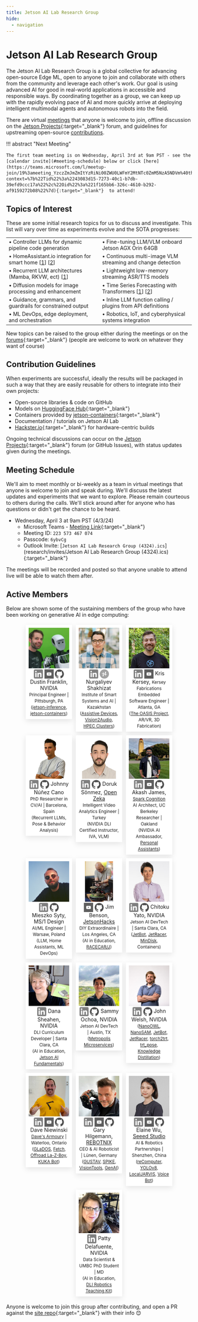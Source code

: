 ```yaml
---
title: Jetson AI Lab Research Group
hide:
  - navigation
---
```


# Jetson AI Lab Research Group

The Jetson AI Lab Research Group is a global collective for advancing open-source Edge ML, open to anyone to join and collaborate with others from the community and leverage each other's work.  Our goal is using advanced AI for good in real-world applications in accessible and responsible ways.  By coordinating together as a group, we can keep up with the rapidly evolving pace of AI and more quickly arrive at deploying intelligent multimodal agents and autonomous robots into the field.

There are virtual [meetings](#meeting-schedule) that anyone is welcome to join, offline discussion on the [Jetson Projects](https://forums.developer.nvidia.com/c/agx-autonomous-machines/jetson-embedded-systems/jetson-projects/78){:target="_blank"} forum, and guidelines for upstreaming open-source [contributions](#contribution-guidelines). 

!!! abstract "Next Meeting"

    The first team meeting is on Wednesday, April 3rd at 9am PST - see the [calendar invite](#meeting-schedule) below or click [here](https://teams.microsoft.com/l/meetup-join/19%3ameeting_YzczZmJmZmItYzRiNi00ZWU0LWFmY2MtNTc0ZmM5NzA5NDVm%40thread.v2/0?context=%7b%22Tid%22%3a%2243083d15-7273-40c1-b7db-39efd9ccc17a%22%2c%22Oid%22%3a%221f165bb6-326c-4610-b292-af9159272b08%22%7d){:target="_blank"}  to attend! 

## Topics of Interest

These are some initial research topics for us to discuss and investigate. This list will vary over time as experiments evolve and the SOTA progresses:

<table>
  <tr>
    <td>• Controller LLMs for dynamic pipeline code generation</td>
    <td>• Fine-tuning LLM/VLM onboard Jetson AGX Orin 64GB</td>
  </tr>
  <tr>
    <td>• HomeAssistant.io integration for smart home [<a href="https://www.home-assistant.io" target="_blank">1</a>] [<a href="https://github.com/dusty-nv/jetson-containers/pull/442" target="_blank">2</a>]</td>
    <td>• Continuous multi-image VLM streaming and change detection</td>
  </tr>
  <tr>
    <td>• Recurrent LLM architectures (Mamba, RKVW, ect) [<a href="https://github.com/dusty-nv/jetson-containers/issues/447" target="_blank">1</a>]</td>
    <td>• Lightweight low-memory streaming ASR/TTS models</td>
  </tr>
  <tr>
    <td>• Diffusion models for image processing and enhancement</td>
    <td>• Time Series Forecasting with Transformers [<a href="https://huggingface.co/blog/autoformer" target="_blank">1</a>] [<a href="https://github.com/time-series-foundation-models/lag-llama" target="_blank">2</a>]</td>
  </tr>
  <tr>
    <td>• Guidance, grammars, and guardrails for constrained output</td>
    <td>• Inline LLM function calling / plugins from API definitions</td>
  </tr>
  <tr>
    <td>• ML DevOps, edge deployment, and orchestration</td>
    <td>• Robotics, IoT, and cyberphysical systems integration</td>
  </tr>
</table>

New topics can be raised to the group either during the meetings or on the [forums](https://forums.developer.nvidia.com/c/agx-autonomous-machines/jetson-embedded-systems/jetson-projects/78){:target="_blank"} (people are welcome to work on whatever they want of course)

## Contribution Guidelines

When experiments are successful, ideally the results will be packaged in such a way that they are easily reusable for others to integrate into their own projects:

* Open-source libraries & code on GitHub
* Models on [HuggingFace Hub](https://huggingface.co/models){:target="_blank"}
* Containers provided by [jetson-containers](https://github.com/dusty-nv/jetson-containers){:target="_blank"}
* Documentation / tutorials on Jetson AI Lab
* [Hackster.io](https://www.hackster.io/){:target="_blank"} for hardware-centric builds

Ongoing technical discussions can occur on the [Jetson Projects](https://forums.developer.nvidia.com/c/agx-autonomous-machines/jetson-embedded-systems/jetson-projects/78){:target="_blank"} forum (or GitHub Issues), with status updates given during the meetings.

## Meeting Schedule

We'll aim to meet monthly or bi-weekly as a team in virtual meetings that anyone is welcome to join and speak during.  We'll discuss the latest updates and experiments that we want to explore.  Please remain courteous to others during the calls.  We'll stick around after for anyone who has questions or didn't get the chance to be heard.

* Wednesday, April 3 at 9am PST (4/3/24)
	- Microsoft Teams - [Meeting Link](https://teams.microsoft.com/l/meetup-join/19%3ameeting_YzczZmJmZmItYzRiNi00ZWU0LWFmY2MtNTc0ZmM5NzA5NDVm%40thread.v2/0?context=%7b%22Tid%22%3a%2243083d15-7273-40c1-b7db-39efd9ccc17a%22%2c%22Oid%22%3a%221f165bb6-326c-4610-b292-af9159272b08%22%7d){:target="_blank"} 
	- Meeting ID: `223 573 467 074`  
	- Passcode: `6ybvCg` 
	- Outlook Invite:  [`Jetson AI Lab Research Group (4324).ics`](research/invites/Jetson AI Lab Research Group (4324).ics){:target="_blank"} 

The meetings will be recorded and posted so that anyone unable to attend live will be able to watch them after.

## Active Members

Below are shown some of the sustaining members of the group who have been working on generative AI in edge computing:

<style>
.shadow {
   box-shadow: 0 5px 15px rgba(0, 0, 0, .1) !important;
   transition: .3s ease;
   display: block !important;
}
    
.padding-feature-box-item{
   padding-left: 0.8rem!important;
   padding-right: 0.8rem!important;
   padding-top: 0.8rem!important;
   padding-bottom: 0.8rem!important;
}
    
.padding-graph{
   padding-left: 0.5rem!important;
   padding-right: 0.5rem!important;
   padding-top: 0.5rem!important;
   padding-bottom: 0.5rem!important;
}
    
.d-block {
   display: block!important;
}
 
.bg-white{background-color:#fff!important} 

.col, .col-1, .col-10, .col-11, .col-12, .col-2, .col-3, .col-4, .col-5, .col-6, .col-7, .col-8, .col-9, .col-auto, .col-lg, .col-lg-1, .col-lg-10, .col-lg-11, .col-lg-12, .col-lg-2, .col-lg-3, .col-lg-4, .col-lg-5, .col-lg-6, .col-lg-7, .col-lg-8, .col-lg-9, .col-lg-auto, .col-md, .col-md-1, .col-md-10, .col-md-11, .col-md-12, .col-md-2, .col-md-3, .col-md-4, .col-md-5, .col-md-6, .col-md-7, .col-md-8, .col-md-9, .col-md-auto, .col-sm, .col-sm-1, .col-sm-10, .col-sm-11, .col-sm-12, .col-sm-2, .col-sm-3, .col-sm-4, .col-sm-5, .col-sm-6, .col-sm-7, .col-sm-8, .col-sm-9, .col-sm-auto, .col-xl, .col-xl-1, .col-xl-10, .col-xl-11, .col-xl-12, .col-xl-2, .col-xl-3, .col-xl-4, .col-xl-5, .col-xl-6, .col-xl-7, .col-xl-8, .col-xl-9, .col-xl-auto {
   position: relative;
   width: 100%;
   min-height: 1px;
   padding: 5px;
}

@media (min-width: 576px) {
   .col-sm-6 {
	  -ms-flex: 0 0 50%;
	  flex: 0 0 50%;
	  max-width: 50%;
   }
   .col-sm-4 {
	  -ms-flex: 0 0 25%;
	  flex: 0 0 25%;
	  max-width: 25%;
   }
}
@media (min-width: 720px) {
   .col-lg-4 {
	  -ms-flex: 0 0 25%;
	  flex: 0 0 25%;
	  max-width: 25%;
   }
   .col-lg-3 {
	  -ms-flex: 0 0 33.333333%;
	  flex: 0 0 33.333333%;
	  max-width: 33.333333%;
   }
}
@media (min-width: 992px) {
   .col-lg-4 {
	  -ms-flex: 0 0 25%;
	  flex: 0 0 25%;
	  max-width: 25%;
   }
   .col-lg-3 {
	  -ms-flex: 0 0 33.333333%;
	  flex: 0 0 33.333333%;
	  max-width: 33.333333%;
   }
}
.text-center {
   text-align: center!important;
}
.justify-content-center {
   -ms-flex-pack:center!important;justify-content:center!important
}
.row {
   display:-ms-flexbox;
   display:flex;
   -ms-flex-wrap:wrap;
   flex-wrap:wrap;
   /* margin-right:-15px;
   margin-left:-15px */
}

.bio-logo {
	width: 25px;
	vertical-align: middle;
	opacity: 0.8;
	filter: grayscale(1.0);
}
    
.bio-image {
	max-height: 355px;
}
</style>

<div class="row justify-content-center">
	<div class="col-lg-4 col-sm-4">
		<div class="padding-graph bg-white shadow padding-feature-box-item text-center d-block match-height">
			<a href="https://www.linkedin.com/in/dustin-franklin-b3aaa173/" target="_blank"><img class="bio-image" src="research/images/Dustin_Franklin.jpg"></img></a>
			<a href="https://www.linkedin.com/in/dustin-franklin-b3aaa173/" target="_blank"><img class="bio-logo" src="research/images/linkedin.png"></img></a>
			<a href="https://www.youtube.com/@dusty-nv" target="_blank"><img class="bio-logo" src="research/images/youtube.png"></img></a>
			<a href="https://www.github.com/dusty-nv" target="_blank"><img class="bio-logo" src="research/images/github.png"></img></a>
			Dustin Franklin, NVIDIA<br/>
			<small>
				Principal Engineer | Pittsburgh, PA<br/>
				(<a href="https://github.com/dusty-nv/jetson-inference" target="_blank">jetson-inference</a>, <a href="https://github.com/dusty-nv/jetson-containers" target="_blank">jetson-containers</a>)
			</small>
		</div>
	</div>
	<div class="col-lg-4 col-sm-4">
		<div class="padding-graph bg-white shadow padding-feature-box-item text-center d-block match-height">
			<a href="https://www.hackster.io/shahizat" target="_blank"><img class="bio-image" src="research/images/Shakhizat_Nurgaliyev.jpg"></img></a>
			<a href="https://www.linkedin.com/in/shakhizat-nurgaliyev/" target="_blank"><img class="bio-logo" src="research/images/linkedin.png"></img></a>
			<a href="https://www.hackster.io/shahizat" target="_blank"><img class="bio-logo" src="research/images/hackster.png"></img></a>
			Nurgaliyev Shakhizat<br/>
			<small>
				Institute of Smart Systems and AI | Kazakhstan<br/>
				(<a href="https://www.hackster.io/shahizat/ai-powered-application-for-the-blind-and-visually-impaired-df3f9e" target="_blank">Assistive Devices</a>, <a href="https://www.hackster.io/shahizat/vision2audio-giving-the-blind-an-understanding-through-ai-33f929" target="_blank">Vision2Audio</a>, <a href="https://www.hackster.io/shahizat/running-a-chatgpt-like-llm-llama2-on-a-nvidia-jetson-cluster-cbc7d4" target="_blank">HPEC Clusters</a>)
			</small>
		</div>
	</div>
	<div class="col-lg-4 col-sm-4">
		<div class="padding-graph bg-white shadow padding-feature-box-item text-center d-block match-height">
			<a href="https://www.youtube.com/@kerseyfabs" target="_blank"><img class="bio-image"src="research/images/Kris_Kersey.jpg"></img></a>
			<a href="https://www.linkedin.com/in/kriskersey/" target="_blank"><img class="bio-logo" src="research/images/linkedin.png"></img></a>
			<a href="https://www.youtube.com/@kerseyfabs" target="_blank"><img class="bio-logo" src="research/images/youtube.png"></img></a>
			Kris Kersey, <small>Kersey Fabrications</small><br/>
			<small>
				Embedded Software Engineer | Atlanta, GA<br/>
				(<a href="https://www.youtube.com/@oasis-project" target="_blank">The OASIS Project</a>, AR/VR, 3D Fabrication)
			</small>
		</div>
	</div>
	<div class="col-lg-4 col-sm-4">
		<div class="padding-graph bg-white shadow padding-feature-box-item text-center d-block match-height">
			<a href="https://www.linkedin.com/in/johnnycano/" target="_blank"><img class="bio-image" src="research/images/Johnny_Cano.jpg"></img></a>
			<a href="https://www.linkedin.com/in/johnnycano/" target="_blank"><img class="bio-logo" src="research/images/linkedin.png"></img></a>
			<a href="https://github.com/johnnynunez" target="_blank"><img class="bio-logo" src="research/images/github.png"></img></a>
			Johnny Núñez Cano<br/>
			<small>
				PhD Researcher in CV/AI | Barcelona, Spain<br/>
				(Recurrent LLMs, Pose & Behavior Analysis)
			</small>
		</div>
	</div>
	<div class="col-lg-4 col-sm-4">
		<div class="padding-graph bg-white shadow padding-feature-box-item text-center d-block match-height">
			<a href="https://www.linkedin.com/in/doruk-sonmez/" target="_blank"><img class="bio-image" src="research/images/Doruk_Sonmez.png"></img></a><br/>
			<a href="https://www.linkedin.com/in/doruk-sonmez/" target="_blank"><img class="bio-logo" src="research/images/linkedin.png"></img></a>
			<a href="https://github.com/doruksonmez" target="_blank"><img class="bio-logo" src="research/images/github.png"></img></a>
			Doruk Sönmez, <a href="https://openzeka.com/en/" target="_blank">Open Zeka</a><br/>
			<small>
				Intelligent Video Analytics Engineer | Turkey<br/>
				(NVIDIA DLI Certified Instructor, IVA, VLM)
			</small>
		</div>
	</div>
	<div class="col-lg-4 col-sm-4">
		<div class="padding-graph bg-white shadow padding-feature-box-item text-center d-block match-height">
			<a href="https://github.com/kingardor" target="_blank"><img class="bio-image" src="research/images/Akash_James.jpg"></img></a><br/>
			<a href="https://www.linkedin.com/in/akashjames/" target="_blank"><img class="bio-logo" src="research/images/linkedin.png"></img></a>
			<a href="https://www.youtube.com/channel/UCgJZkbxrBpbuHv4jOFuR8zQ" target="_blank"><img class="bio-logo" src="research/images/youtube.png"></img></a>
			<a href="https://github.com/kingardor" target="_blank"><img class="bio-logo" src="research/images/github.png"></img></a>
			Akash James, <a href="https://www.sparkcognition.com/" target="_blank"><small>Spark Cognition</small></a><br/>
			<small>
				AI Architect, UC Berkeley Researcher | Oakland<br/>
				(NVIDIA AI Ambassador, <a href="https://www.youtube.com/channel/UCgJZkbxrBpbuHv4jOFuR8zQ" target="_blank">Personal Assistants</a>)
			</small>
		</div>
	</div>
	<div class="col-lg-4 col-sm-4">
		<div class="padding-graph bg-white shadow padding-feature-box-item text-center d-block match-height">
			<a href="https://www.linkedin.com/in/mieszkosyty/" target="_blank"><img class="bio-image" src="research/images/Mieszko_Syty.jpg" title="Hey there, I'm Mieszko Syty—your friendly neighbourhood AI/ML enthusiast, Design lover, and Front-End Engineer. With a knack for coding since I was knee-high, and a solid design foundation from the Fine Arts I bring a unique blend of creativity and tech expertise to the table.&#013;&#013;By day, I'm conquering the digital space as a Lead Front-End Engineer, orchestrating projects for News, Fin-tech, and Private Banking on a global scale. But when the sun sets, you'll find me knee-deep in ML & NLP escapades, especially in the areas of Home Automation, Personal Assistants and LLM/VLM driven apps.&#013;&#013;Oh, and did I mention I'm a Sci-Fi fan? Yep, I'm all about turning your childhood dreams into cutting-edge & edge-computing reality! So, if you're ready to embark on a journey where tech meets imagination, let's connect and make some digital magic happen!"></img></a><br/>
			<a href="https://www.linkedin.com/in/mieszkosyty/" target="_blank"><img class="bio-logo" src="research/images/linkedin.png"></img></a>
			<a href="https://github.com/ms1design" target="_blank"><img class="bio-logo" src="research/images/github.png"></img></a>
			Mieszko Syty, MS/1 Design<br/>
			<small>
				AI/ML Engineer | Warsaw, Poland<br/>
				(LLM, Home Assistants, ML DevOps)
			</small>
		</div>
	</div>	
	<div class="col-lg-4 col-sm-4">
		<div class="padding-graph bg-white shadow padding-feature-box-item text-center d-block match-height">
			<a href="https://jetsonhacks.com/" target="_blank"><img class="bio-image" src="research/images/Jim_Benson.png"></img></a><br/>
			<a href="https://www.youtube.com/@JetsonHacks" target="_blank"><img class="bio-logo" src="research/images/youtube.png"></img></a>
			<a href="https://github.com/jetsonhacks" target="_blank"><img class="bio-logo" src="research/images/github.png"></img></a>
			Jim Benson, <a href="https://jetsonhacks.com/" target="_blank">JetsonHacks</a><br/>
			<small>
				DIY Extraordinaire | Los Angeles, CA<br/>
				(AI in Education, <a href="https://racecarj.com/" target="_blank">RACECAR/J</a>)
			</small>
		</div>
	</div>
	<div class="col-lg-4 col-sm-4">
		<div class="padding-graph bg-white shadow padding-feature-box-item text-center d-block match-height">
			<a href="https://www.linkedin.com/in/chitoku-yato-01ba304/" target="_blank"><img class="bio-image" src="research/images/Chitoku_Yato.jpg"></img></a><br/>
			<a href="https://www.linkedin.com/in/chitoku-yato-01ba304/" target="_blank"><img class="bio-logo" src="research/images/linkedin.png"></img></a>
			<a href="https://github.com/tokk-nv" target="_blank"><img class="bio-logo" src="research/images/github.png"></img></a>
			Chitoku Yato, NVIDIA<br/>
			<small>
				Jetson AI DevTech | Santa Clara, CA<br/>
				(<a href="https://jetbot.org/master/" target="_blank">JetBot</a>, <a href="https://github.com/NVIDIA-AI-IOT/jetracer" target="_blank">JetRacer</a>, <a href="https://nvidia-ai-iot.github.io/jetson-min-disk/" target="_blank">MinDisk</a>, Containers)
			</small>
		</div>
	</div>
	<div class="col-lg-4 col-sm-4">
		<div class="padding-graph bg-white shadow padding-feature-box-item text-center d-block match-height">
			<a href="https://www.linkedin.com/in/danasheahen/" target="_blank"><img class="bio-image" src="research/images/Dana_Sheahen.jpg"></img></a><br/>
			<a href="https://www.linkedin.com/in/danasheahen/" target="_blank"><img class="bio-logo" src="research/images/linkedin.png"></img></a>
			Dana Sheahen, NVIDIA<br/>
			<small>
				DLI Curriculum Developer | Santa Clara, CA<br/>
				(AI in Education, <a href="https://developer.nvidia.com/embedded/learn/jetson-ai-certification-programs" target="_blank">Jetson AI Fundamentals</a>)
			</small>
		</div>
	</div>	
	<div class="col-lg-4 col-sm-4">
		<div class="padding-graph bg-white shadow padding-feature-box-item text-center d-block match-height">
			<a href="https://www.linkedin.com/in/sammy-ochoa/" target="_blank"><img class="bio-image" src="research/images/Sammy_Ochoa.jpg"></img></a><br/>
			<a href="https://www.linkedin.com/in/sammy-ochoa/" target="_blank"><img class="bio-logo" src="research/images/linkedin.png"></img></a>
			<a href="https://github.com/NVIDIA-AI-IOT/mmj_genai" target="_blank"><img class="bio-logo" src="research/images/github.png"></img></a>
			Sammy Ochoa, NVIDIA<br/>
			<small>
				Jetson AI DevTech | Austin, TX<br/>
				(<a href="https://developer.nvidia.com/metropolis-microservices" target="_blank">Metropolis Microservices</a>)
			</small>
		</div>
	</div>
	<div class="col-lg-4 col-sm-4">
		<div class="padding-graph bg-white shadow padding-feature-box-item text-center d-block match-height">
			<a href="https://www.linkedin.com/in/john-w-213126183/" target="_blank"><img class="bio-image" src="research/images/John_Welsh.jpg"></img></a><br/>
			<a href="https://www.linkedin.com/in/john-w-213126183/" target="_blank"><img class="bio-logo" src="research/images/linkedin.png"></img></a>
			<a href="https://github.com/jaybdub" target="_blank"><img class="bio-logo" src="research/images/github.png"></img></a>
			John Welsh, NVIDIA<br/>
			<small>
				(<a href="https://www.jetson-ai-lab.com/vit/tutorial_nanoowl.html" target="_blank">NanoOWL</a>, <a href="https://www.jetson-ai-lab.com/vit/tutorial_nanosam.html" target="_blank">NanoSAM</a>, <a href="https://jetbot.org/master/" target="_blank">JetBot</a>, <a href="https://github.com/NVIDIA-AI-IOT/jetracer" target="_blank">JetRacer</a>, <a href="https://github.com/NVIDIA-AI-IOT/torch2trt" target="_blank">torch2trt</a>, <a href="https://github.com/NVIDIA-AI-IOT/trt_pose" target="_blank">trt_pose</a>, <a href="https://github.com/NVIDIA-AI-IOT/jetson-intro-to-distillation" target="_blank">Knowledge Distillation</a>)
			</small>
		</div>
	</div>
	<div class="col-lg-4 col-sm-4">
		<div class="padding-graph bg-white shadow padding-feature-box-item text-center d-block match-height">
			<a href="https://www.davesarmoury.com/" target="_blank"><img class="bio-image" src="research/images/Dave_Niewinski.jpg"></img></a><br/>
			<a href="https://www.linkedin.com/in/dave-niewinski-b5691132/" target="_blank"><img class="bio-logo" src="research/images/linkedin.png"></img></a>
			<a href="https://www.youtube.com/davesarmoury" target="_blank"><img class="bio-logo" src="research/images/youtube.png"></img></a>
			<a href="https://github.com/dniewinski" target="_blank"><img class="bio-logo" src="research/images/github.png"></img></a>
			Dave Niewinski<br/>
			<small>
				<a href="https://www.davesarmoury.com/" target="_blank">Dave's Armoury</a> | Waterloo, Ontario<br/>
				(<a href="https://youtu.be/yNcKTZsHyfA" target="_blank">GLaDOS</a>, <a href="https://youtu.be/yNozb8ljpgI" target="_blank">Fetch</a>, <a href="https://youtu.be/h0uvkaR6fvo" target="_blank">Offroad La-Z-Boy</a>, <a href="https://www.youtube.com/watch?v=agUdUvgV-A8" target="_blank">KUKA Bot</a>)
			</small>
		</div>
	</div>
	<div class="col-lg-4 col-sm-4">
		<div class="padding-graph bg-white shadow padding-feature-box-item text-center d-block match-height">
			<a href="https://rebotnix.com/" target="_blank"><img class="bio-image" src="research/images/Gary_Hilgemann.jpg"></img></a><br/>
			<a href="https://www.linkedin.com/in/gary-hilgemann-84423a6b/" target="_blank"><img class="bio-logo" src="research/images/linkedin.png"></img></a>
			<a href="https://www.youtube.com/channel/UCJv_UknY5ueEjbko2M2Iv4Q" target="_blank"><img class="bio-logo" src="research/images/youtube.png"></img></a>
			<a href="https://github.com/rebotnix" target="_blank"><img class="bio-logo" src="research/images/github.png"></img></a>
			Gary Hilgemann, <a href="https://rebotnix.com/" target="_blank">REBOTNIX</a><br/>
			<small>
				CEO & AI Roboticist | Lünen, Germany<br/>
				(<a href="https://rebotnix.com/gustav/" target="_blank">GUSTAV</a>, <a href="https://rebotnix.com/spike/" target="_blank">SPIKE</a>, <a href="https://rebotnix.com/visiontools/" target="_blank">VisionTools</a>, <a href="https://rebotnix.com/genai/" target="_blank">GenAI</a>)
			</small>
		</div>
	</div>
	<div class="col-lg-4 col-sm-4">
		<div class="padding-graph bg-white shadow padding-feature-box-item text-center d-block match-height">
			<a href="https://www.seeedstudio.com/tag/nvidia.html" target="_blank"><img class="bio-image" src="research/images/Elaine_Wu.jpg"></img></a><br/>
			<a href="https://www.linkedin.com/in/elaine1994/" target="_blank"><img class="bio-logo" src="research/images/linkedin.png"></img></a>
			<a href="https://www.youtube.com/channel/UCJv_UknY5ueEjbko2M2Iv4Q" target="_blank"><img class="bio-logo" src="research/images/youtube.png"></img></a>
			<a href="https://github.com/Seeed-Projects" target="_blank"><img class="bio-logo" src="research/images/github.png"></img></a>
			Elaine Wu, <a href="https://www.seeedstudio.com/tag/nvidia.html" target="_blank">Seeed Studio</a><br/>
			<small>
				AI & Robotics Partnerships | Shenzhen, China<br/>
				(<a href="https://www.seeedstudio.com/Nvidia-Jetson-c-2016.html" target="_blank">reComputer</a>, <a href="https://wiki.seeedstudio.com/YOLOv8-TRT-Jetson/" target="_blank">YOLOv8</a>, <a href="https://github.com/Seeed-Projects/LocalJARVIS" target="_blank">LocalJARVIS</a>, <a href="https://wiki.seeedstudio.com/Local_Voice_Chatbot/" target="_blank">Voice Bot</a>)
			</small>
		</div>
	</div>
	<div class="col-lg-4 col-sm-4">
		<div class="padding-graph bg-white shadow padding-feature-box-item text-center d-block match-height">
			<a href="https://www.linkedin.com/in/pattydelafuente/" target="_blank"><img class="bio-image" src="research/images/Patty_Delafuente.jpg"></img></a><br/>
			<a href="https://www.linkedin.com/in/pattydelafuente/" target="_blank"><img class="bio-logo" src="research/images/linkedin.png"></img></a>
			Patty Delafuente, NVIDIA<br/>
			<small>
				Data Scientist & UMBC PhD Student | MD<br/>
				(AI in Education, <a href="https://www.nvidia.com/en-us/training/teaching-kits/" target="_blank">DLI Robotics Teaching Kit</a>)
			</small>
		</div>
	</div>
</div>

Anyone is welcome to join this group after contributing, and open a PR against the [site repo](https://github.com/NVIDIA-AI-IOT/jetson-generative-ai-playground){:target="_blank"} with their info 😊
